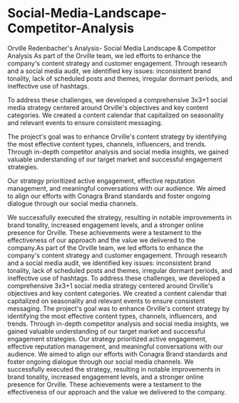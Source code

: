 # Social-Media-Landscape-Competitor-Analysis
Orville Redenbacher's Analysis​- Social Media Landscape &amp; Competitor Analysis
As part of the Orville team, we led efforts to enhance the company's content strategy and customer engagement. Through research and a social media audit, we identified key issues: inconsistent brand tonality, lack of scheduled posts and themes, irregular dormant periods, and ineffective use of hashtags.

To address these challenges, we developed a comprehensive 3x3+1 social media strategy centered around Orville's objectives and key content categories. We created a content calendar that capitalized on seasonality and relevant events to ensure consistent messaging.

The project's goal was to enhance Orville's content strategy by identifying the most effective content types, channels, influencers, and trends. Through in-depth competitor analysis and social media insights, we gained valuable understanding of our target market and successful engagement strategies.

Our strategy prioritized active engagement, effective reputation management, and meaningful conversations with our audience. We aimed to align our efforts with Conagra Brand standards and foster ongoing dialogue through our social media channels.

We successfully executed the strategy, resulting in notable improvements in brand tonality, increased engagement levels, and a stronger online presence for Orville. These achievements were a testament to the effectiveness of our approach and the value we delivered to the company.As part of the Orville team, we led efforts to enhance the company's content strategy and customer engagement. Through research and a social media audit, we identified key issues: inconsistent brand tonality, lack of scheduled posts and themes, irregular dormant periods, and ineffective use of hashtags. To address these challenges, we developed a comprehensive 3x3+1 social media strategy centered around Orville's objectives and key content categories. We created a content calendar that capitalized on seasonality and relevant events to ensure consistent messaging. The project's goal was to enhance Orville's content strategy by identifying the most effective content types, channels, influencers, and trends. Through in-depth competitor analysis and social media insights, we gained valuable understanding of our target market and successful engagement strategies. Our strategy prioritized active engagement, effective reputation management, and meaningful conversations with our audience. We aimed to align our efforts with Conagra Brand standards and foster ongoing dialogue through our social media channels. We successfully executed the strategy, resulting in notable improvements in brand tonality, increased engagement levels, and a stronger online presence for Orville. These achievements were a testament to the effectiveness of our approach and the value we delivered to the company.
